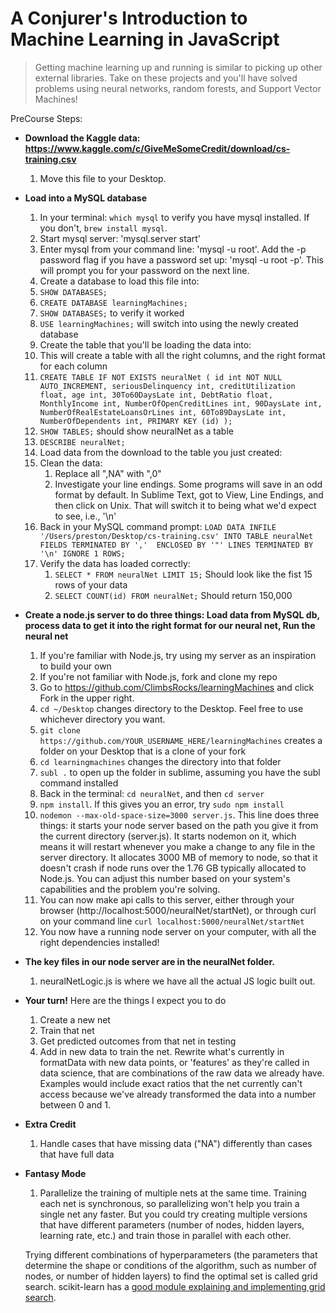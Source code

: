 # A Conjurer's Introduction to Machine Learning in JavaScript
> Getting machine learning up and running is similar to picking up other external libraries. Take on these projects and you'll have solved problems using neural networks, random forests, and Support Vector Machines!

PreCourse Steps:
* **Download the Kaggle data: https://www.kaggle.com/c/GiveMeSomeCredit/download/cs-training.csv**
  1. Move this file to your Desktop. 
* **Load into a MySQL database**
  1. In your terminal: `which mysql` to verify you have mysql installed. If you don't, `brew install mysql`.
  2. Start mysql server: 'mysql.server start'
  3. Enter mysql from your command line: 'mysql -u root'. Add the -p password flag if you have a password set up: 'mysql -u root -p'. This will prompt you for your password on the next line.
  4. Create a database to load this file into:
    1. `SHOW DATABASES;`
    2. `CREATE DATABASE learningMachines;`
    3. `SHOW DATABASES;` to verify it worked
    4. `USE learningMachines;` will switch into using the newly created database
  5. Create the table that you'll be loading the data into:
    1. This will create a table with all the right columns, and the right format for each column
    2. `CREATE TABLE IF NOT EXISTS neuralNet (
        id int NOT NULL AUTO_INCREMENT,
        seriousDelinquency int,
        creditUtilization float,
        age int,
        30To60DaysLate int,
        DebtRatio float,
        MonthlyIncome int,
        NumberOfOpenCreditLines int,
        90DaysLate int,
        NumberOfRealEstateLoansOrLines int,
        60To89DaysLate int,
        NumberOfDependents int,
        PRIMARY KEY (id)
      );`
    3. `SHOW TABLES;` should show neuralNet as a table
    4. `DESCRIBE neuralNet;`
  6. Load data from the download to the table you just created:
    1. Clean the data:
        1. Replace all ",NA" with ",0"
        2. Investigate your line endings. Some programs will save in an odd format by default. In Sublime Text, got to View, Line Endings, and then click on Unix. That will switch it to being what we'd expect to see, i.e., '\n'
    1. Back in your MySQL command prompt: 
        `LOAD DATA INFILE '/Users/preston/Desktop/cs-training.csv'
            INTO TABLE neuralNet 
            FIELDS TERMINATED BY ',' 
            ENCLOSED BY '"'
            LINES TERMINATED BY '\n'
            IGNORE 1 ROWS;`
    1. Verify the data has loaded correctly:
        1. `SELECT * FROM neuralNet LIMIT 15;` Should look like the fist 15 rows of your data
        2. `SELECT COUNT(id) FROM neuralNet;` Should return 150,000
* **Create a node.js server to do three things: Load data from MySQL db, process data to get it into the right format for our neural net, Run the neural net**
  1. If you're familiar with Node.js, try using my server as an inspiration to build your own
  2. If you're not familiar with Node.js, fork and clone my repo
    1. Go to https://github.com/ClimbsRocks/learningMachines and click Fork in the upper right. 
    2. `cd ~/Desktop` changes directory to the Desktop. Feel free to use whichever directory you want.
    3. `git clone https://github.com/YOUR_USERNAME_HERE/learningMachines` creates a folder on your Desktop that is a clone of your fork
    1. `cd learningmachines` changes the directory into that folder
    2. `subl .` to open up the folder in sublime, assuming you have the subl command installed
    3. Back in the terminal: `cd neuralNet`, and then `cd server`
    4. `npm install`. If this gives you an error, try `sudo npm install`
    5. `nodemon --max-old-space-size=3000 server.js`. This line does three things: it starts your node server based on the path you give it from the current directory (server.js). It starts nodemon on it, which means it will restart whenever you make a change to any file in the server directory. It allocates 3000 MB of memory to node, so that it doesn't crash if node runs over the 1.76 GB typically allocated to Node.js. You can adjust this number based on your system's capabilities and the problem you're solving.
    6. You can now make api calls to this server, either through your browser (http://localhost:5000/neuralNet/startNet), or through curl on your command line `curl localhost:5000/neuralNet/startNet`
    7. You now have a running node server on your computer, with all the right dependencies installed!
* **The key files in our node server are in the neuralNet folder.**
  1. neuralNetLogic.js is where we have all the actual JS logic built out. 

* **Your turn!**
Here are the things I expect you to do
  1. Create a new net
  2. Train that net
  3. Get predicted outcomes from that net in testing
  4. Add in new data to train the net. Rewrite what's currently in formatData with new data points, or 'features' as they're called in data science, that are combinations of the raw data we already have. Examples would include exact ratios that the net currently can't access because we've already transformed the data into a number between 0 and 1.

* **Extra Credit**
  1. Handle cases that have missing data ("NA") differently than cases that have full data

* **Fantasy Mode**
  1. Parallelize the training of multiple nets at the same time. Training each net is synchronous, so parallelizing won't help you train a single net any faster. But you could try creating multiple versions that have different parameters (number of nodes, hidden layers, learning rate, etc.) and train those in parallel with each other. 

  Trying different combinations of hyperparameters (the parameters that determine the shape or conditions of the algorithm, such as number of nodes, or number of hidden layers) to find the optimal set is called grid search. scikit-learn has a [good module explaining and implementing grid search](http://scikit-learn.org/stable/modules/generated/sklearn.grid_search.GridSearchCV.html).
